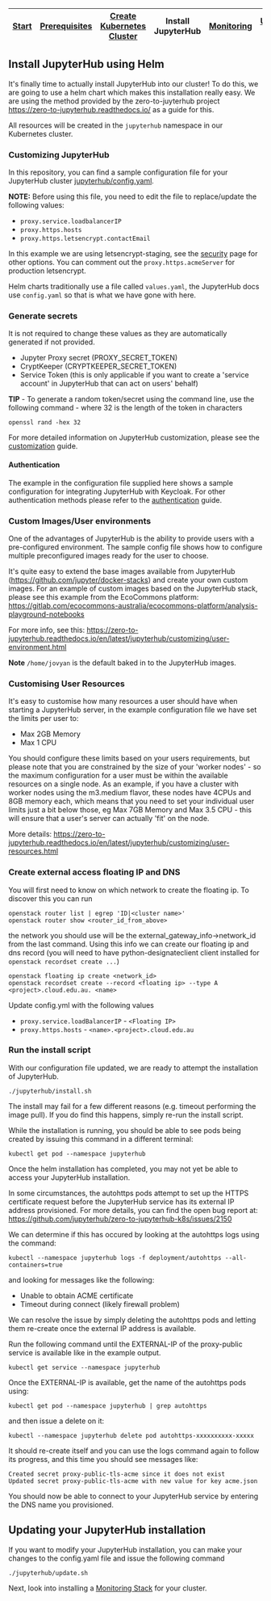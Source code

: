 | [Start](README.md) | [Prerequisites](setup.md) | [Create Kubernetes Cluster](cluster-setup.md) | Install JupyterHub | [Monitoring](monitoring.md) | [Useful Links](links.md) | [Credits](credits.md) |
| ------------------ | ------------------------- | --------------------------------------------- | ------------------ | --------------------------- | ------------------------ | --------------------- |

## Install JupyterHub using Helm

It's finally time to actually install JupyterHub into our cluster!
To do this, we are going to use a helm chart which makes this installation really easy.
We are using the method provided by the zero-to-juyterhub project https://zero-to-jupyterhub.readthedocs.io/ as a guide for this.

All resources will be created in the `jupyterhub` namespace in our Kubernetes cluster.

### Customizing JupyterHub

In this repository, you can find a sample configuration file for your JupyterHub cluster [jupyterhub/config.yaml](../jupyterhub/config.yaml).

**NOTE:** Before using this file, you need to edit the file to replace/update the following values:
- `proxy.service.loadbalancerIP`
- `proxy.https.hosts`
- `proxy.https.letsencrypt.contactEmail`

In this example we are using letsencrypt-staging, see the [security](https://zero-to-jupyterhub.readthedocs.io/en/latest/administrator/security.html#https) page for other options.
You can comment out the `proxy.https.acmeServer` for production letsencrypt.

Helm charts traditionally use a file called `values.yaml`, the JupyterHub docs use `config.yaml` so that is what we have gone with here.

### Generate secrets

It is not required to change these values as they are automatically generated if not provided.

- Jupyter Proxy secret (PROXY_SECRET_TOKEN)
- CryptKeeper (CRYPTKEEPER_SECRET_TOKEN)
- Service Token (this is only applicable if you want to create a 'service account' in JupyterHub that can act on users' behalf)

**TIP** - To generate a random token/secret using the command line, use the following command - where 32 is the length of the token in characters

```
openssl rand -hex 32
```

For more detailed information on JupyterHub customization, please see the [customization](https://zero-to-jupyterhub.readthedocs.io/en/latest/jupyterhub/customization.html) guide.

#### Authentication

The example in the configuration file supplied here shows a sample configuration for integrating JupyterHub with Keycloak.
For other authentication methods please refer to the [authentication](https://zero-to-jupyterhub.readthedocs.io/en/latest/administrator/authentication.html) guide.

### Custom Images/User environments

One of the advantages of JupyterHub is the ability to provide users with a pre-configured environment.
The sample config file shows how to configure multiple preconfigured images ready for the user to choose.

It's quite easy to extend the base images available from JupyterHub (https://github.com/jupyter/docker-stacks) and create your own custom images.
For an example of custom images based on the JupyterHub stack, please see this example from the EcoCommons platform: https://gitlab.com/ecocommons-australia/ecocommons-platform/analysis-playground-notebooks

For more info, see this: https://zero-to-jupyterhub.readthedocs.io/en/latest/jupyterhub/customizing/user-environment.html

**Note** `/home/jovyan` is the default baked in to the JupyterHub images.

### Customising User Resources

It's easy to customise how many resources a user should have when starting a JupyterHub server, in the example configuration file we have set the limits per user to:

- Max 2GB Memory
- Max 1 CPU

You should configure these limits based on your users requirements, but please note that you are constrained by the size of your 'worker nodes' - so the maximum configuration for a user must be within the available resources on a single node.
As an example, if you have a cluster with worker nodes using the m3.medium flavor, these nodes have 4CPUs and 8GB memory each, which means that you need to set your individual user limits just a bit below those, eg Max 7GB Memory and Max 3.5 CPU - this will ensure that a user's server can actually 'fit' on the node.

More details: https://zero-to-jupyterhub.readthedocs.io/en/latest/jupyterhub/customizing/user-resources.html

### Create external access floating IP and DNS

You will first need to know on which network to create the floating ip. To discover this you can run

```
openstack router list | egrep 'ID|<cluster name>'
openstack router show <router_id_from_above>
```
the network you should use will be the external_gateway_info->network_id from the last command. Using this info we can create our floating ip and dns record
(you will need to have python-designateclient client installed for `openstack recordset create ...`)

```
openstack floating ip create <network_id>
openstack recordset create --record <floating ip> --type A <project>.cloud.edu.au. <name>
```

Update config.yml with the following values
- `proxy.service.loadBalancerIP` - `<Floating IP>`
- `proxy.https.hosts` - `<name>.<project>.cloud.edu.au`

### Run the install script

With our configuration file updated, we are ready to attempt the installation of JupyterHub.

```
./jupyterhub/install.sh
```

The install may fail for a few different reasons (e.g. timeout performing the image pull).
If you do find this happens, simply re-run the install script.

While the installation is running, you should be able to see pods being created by issuing this command in a different terminal:

```
kubectl get pod --namespace jupyterhub
```

Once the helm installation has completed, you may not yet be able to access your JupyterHub installation.

In some circumstances, the autohttps pods attempt to set up the HTTPS certificate request before the JupyterHub service has its external IP address provisioned.
For more details, you can find the open bug report at: https://github.com/jupyterhub/zero-to-jupyterhub-k8s/issues/2150

We can determine if this has occured by looking at the autohttps logs using the command:
```
kubectl --namespace jupyterhub logs -f deployment/autohttps --all-containers=true
```

and looking for messages like the following:
* Unable to obtain ACME certificate
* Timeout during connect (likely firewall problem)

We can resolve the issue by simply deleting the autohttps pods and letting them re-create once the external IP address is available.

Run the following command until the EXTERNAL-IP of the proxy-public service is available like in the example output.

```
kubectl get service --namespace jupyterhub
```

Once the EXTERNAL-IP is available, get the name of the autohttps pods using:

```
kubectl get pod --namespace jupyterhub | grep autohttps
```

and then issue a delete on it:

```
kubectl --namespace jupyterhub delete pod autohttps-xxxxxxxxxx-xxxxx
```

It should re-create itself and you can use the logs command again to follow its progress, and this time you should see messages like:

```
Created secret proxy-public-tls-acme since it does not exist
Updated secret proxy-public-tls-acme with new value for key acme.json
```

You should now be able to connect to your JupyterHub service by entering the DNS name you provisioned.


## Updating your JupyterHub installation

If you want to modify your JupyterHub installation, you can make your changes to the config.yaml file and issue the following command

```
./jupyterhub/update.sh
```

Next, look into installing a [Monitoring Stack](monitoring.md) for your cluster.

